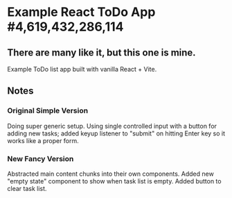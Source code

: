 # Example React ToDo App #4,619,432,286,114
## There are many like it, but this one is mine.

Example ToDo list app built with vanilla React + Vite.

## Notes
### Original Simple Version
Doing super generic setup. Using single controlled input with a button for adding new tasks; added keyup listener to "submit" on hitting Enter key so it works like a proper form.

### New Fancy Version
Abstracted main content chunks into their own components. Added new "empty state" component to show when task list is empty. Added button to clear task list.
